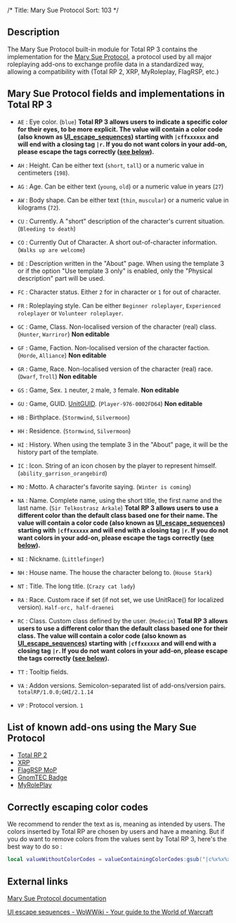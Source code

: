 /*
Title: Mary Sue Protocol
Sort: 103
*/

## Description

The Mary Sue Protocol built-in module for Total RP 3 contains the implementation for the [Mary Sue Protocol][MSP], a protocol used by all major roleplaying add-ons to exchange profile data in a standardized way, allowing a compatibility with (Total RP 2, XRP, MyRoleplay, FlagRSP, etc.)

## Mary Sue Protocol fields and implementations in Total RP 3

* `AE` : Eye color. (`blue`) **Total RP 3 allows users to indicate a specific color for their eyes, to be more explicit. The value will contain a color code (also known as [UI_escape_sequences][escape]) starting with `|cffxxxxxx` and will end with a closing tag `|r`. If you do not want colors in your add-on, please escape the tags correctly ([see below](#escape)).**

* `AH` : Height. Can be either text (`short`, `tall`) or a numeric value in centimeters (`198`).
* `AG` : Age. Can be either text (`young`, `old`) or a numeric value in years (`27`)
* `AW` : Body shape. Can be either text (`thin`, `muscular`) or a numeric value in kilograms (`72`).
* `CU` : Currently. A "short" description of the character's current situation. (`Bleeding to death`)
* `CO` : Currently Out of Character. A short out-of-character information. (`Walks up are welcome`)
* `DE` : Description written in the "About" page. When using the template 3 or if the option "Use template 3 only" is enabled, only the "Physical description" part will be used. 
* `FC` : Character status. Either `2` for in character or `1` for out of character.
* `FR` : Roleplaying style. Can be either `Beginner roleplayer`, `Experienced roleplayer` or `Volunteer roleplayer`.
* `GC` : Game, Class. Non-localised version of the character (real) class. (`Hunter`, `Warriror`) **Non editable**
* `GF` : Game, Faction. Non-localised version of the character faction. (`Horde`, `Alliance`) **Non editable**
* `GR` : Game, Race. Non-localised version of the character (real) race. (`Dwarf`, `Troll`) **Non editable**
* `GS` : Game, Sex. `1` neuter, `2` male, `3` female. **Non editable**
* `GU` : Game, GUID. [UnitGUID]. (`Player-976-0002FD64`) **Non editable**
* `HB` : Birthplace. (`Stormwind`, `Silvermoon`)
* `HH` : Residence. (`Stormwind`, `Silvermoon`)
* `HI` : History. When using the template 3 in the "About" page, it will be the history part of the template.
* `IC` : Icon. String of an icon chosen by the player to represent himself. (`ability_garrison_orangebird`)
* `MO` : Motto. A character's favorite saying. (`Winter is coming`)
* `NA` : Name. Complete name, using the short title, the first name and the last name. (`Sir Telkostrasz Arkale`) **Total RP 3 allows users to use a different color than the default class based one for their name. The value will contain a color code (also known as [UI_escape_sequences][escape]) starting with `|cffxxxxxx` and will end with a closing tag `|r`. If you do not want colors in your add-on, please escape the tags correctly ([see below](#escape)).**
* `NI` : Nickname. (`Littlefinger`)
* `NH` : House name. The house the character belong to. (`House Stark`)
* `NT` : Title. The long title. (`Crazy cat lady`)
* `RA` : Race. Custom race if set (if not set, we use UnitRace() for localized version). `Half-orc, half-draenei`
* `RC` : Class. Custom class defined by the user. (`Medecin`) **Total RP 3 allows users to use a different color than the default class based one for their class. The value will contain a color code (also known as [UI_escape_sequences][escape]) starting with `|cffxxxxxx` and will end with a closing tag `|r`. If you do not want colors in your add-on, please escape the tags correctly ([see below](#escape)).**
* `TT` : Tooltip fields.
* `VA` : Addon versions. Semicolon-separated list of add-ons/version pairs. `totalRP/1.0.0;GHI/2.1.14`
* `VP` : Protocol version. `1`

## List of known add-ons using the Mary Sue Protocol

* [Total RP 2][TRP2]
* [XRP][XRP]
* [FlagRSP MoP][FlagRSP MoP]
* [GnomTEC Badge][GnomTEC]
* [MyRolePlay][MRP]

## <a name="escape"></a> Correctly escaping color codes

We recommend to render the text as is, meaning as intended by users. The colors inserted by Total RP are chosen by users and have a meaning. But if you do want to remove colors from the values sent by Total RP 3, here's the best way to do so :

~~~Lua
local valueWithoutColorCodes = valueContainingColorCodes:gsub("|c%x%x%x%x%x%x%x%x", ""):gsub("|r", "");
~~~

## External links

[Mary Sue Protocol documentation][MSP]

[UI escape sequences - WoWWiki - Your guide to the World of Warcraft][escape]

[XRP]: http://www.curse.com/addons/wow/xrp
[TRP2]: http://www.curse.com/addons/wow/totalrp2
[FlagRSP MoP]: http://www.curse.com/addons/wow/flagrsp
[MRP]: http://www.curse.com/addons/wow/my-role-play
[GnomTEC]: http://www.curse.com/addons/wow/gnomtec_badge

[UnitGUID]: http://wow.gamepedia.com/API_UnitGUID
[MSP]: https://moonshyne.org/msp/
[escape]: http://www.wowwiki.com/UI_escape_sequences